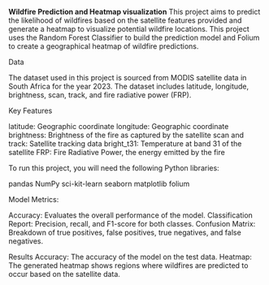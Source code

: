 **Wildfire Prediction and Heatmap visualization**
This project aims to predict the likelihood of wildfires based on the satellite features provided and generate a heatmap to visualize potential wildfire locations. 
This project uses the Random Forest Classifier to build the prediction model and Folium to create a geographical heatmap of wildfire predictions.

Data

The dataset used in this project is sourced from MODIS satellite data in South Africa for the year 2023. 
The dataset includes latitude, longitude, brightness, scan, track, and fire radiative power (FRP).

Key Features

latitude: Geographic coordinate
longitude: Geographic coordinate
brightness: Brightness of the fire as captured by the satellite
scan and track: Satellite tracking data
bright_t31: Temperature at band 31 of the satellite
FRP: Fire Radiative Power, the energy emitted by the fire

To run this project, you will need the following Python libraries:

pandas
NumPy
sci-kit-learn
seaborn
matplotlib
folium

Model Metrics:

Accuracy: Evaluates the overall performance of the model.
Classification Report: Precision, recall, and F1-score for both classes.
Confusion Matrix: Breakdown of true positives, false positives, true negatives, and false negatives.

Results
Accuracy: The accuracy of the model on the test data.
Heatmap: The generated heatmap shows regions where wildfires are predicted to occur based on the satellite data.
